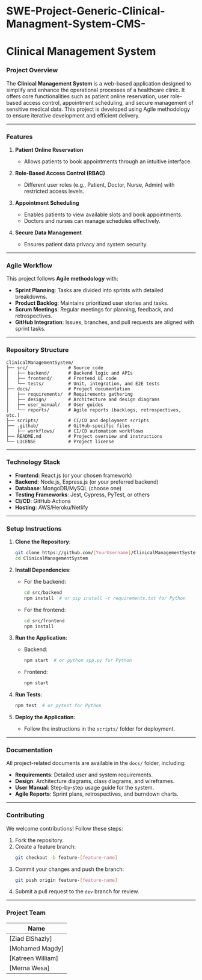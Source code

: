 # SWE-Project-Generic-Clinical-Managment-System-CMS-

# **Clinical Management System**

### **Project Overview**
The **Clinical Management System** is a web-based application designed to simplify and enhance the operational processes of a healthcare clinic. It offers core functionalities such as patient online reservation, user role-based access control, appointment scheduling, and secure management of sensitive medical data. This project is developed using Agile methodology to ensure iterative development and efficient delivery.

---

### **Features**
1. **Patient Online Reservation**  
   - Allows patients to book appointments through an intuitive interface.  

2. **Role-Based Access Control (RBAC)**  
   - Different user roles (e.g., Patient, Doctor, Nurse, Admin) with restricted access levels.  

3. **Appointment Scheduling**  
   - Enables patients to view available slots and book appointments.  
   - Doctors and nurses can manage schedules effectively.  

4. **Secure Data Management**  
   - Ensures patient data privacy and system security.  

---

### **Agile Workflow**
This project follows **Agile methodology** with:
- **Sprint Planning**: Tasks are divided into sprints with detailed breakdowns.  
- **Product Backlog**: Maintains prioritized user stories and tasks.  
- **Scrum Meetings**: Regular meetings for planning, feedback, and retrospectives.  
- **GitHub Integration**: Issues, branches, and pull requests are aligned with sprint tasks.  

---

### **Repository Structure**
```
ClinicalManagementSystem/
├── src/               # Source code
│   ├── backend/       # Backend logic and APIs
│   ├── frontend/      # Frontend UI code
│   └── tests/         # Unit, integration, and E2E tests
├── docs/              # Project documentation
│   ├── requirements/  # Requirements gathering
│   ├── design/        # Architecture and design diagrams
│   ├── user_manual/   # User guides
│   └── reports/       # Agile reports (backlogs, retrospectives, etc.)
├── scripts/           # CI/CD and deployment scripts
├── .github/           # GitHub-specific files
│   ├── workflows/     # CI/CD automation workflows
├── README.md          # Project overview and instructions
└── LICENSE            # Project license
```

---

### **Technology Stack**
- **Frontend**: React.js (or your chosen framework)
- **Backend**: Node.js, Express.js (or your preferred backend)
- **Database**: MongoDB/MySQL (choose one)
- **Testing Frameworks**: Jest, Cypress, PyTest, or others
- **CI/CD**: GitHub Actions
- **Hosting**: AWS/Heroku/Netlify

---

### **Setup Instructions**

1. **Clone the Repository**:
   ```bash
   git clone https://github.com/[YourUsername]/ClinicalManagementSystem.git
   cd ClinicalManagementSystem
   ```

2. **Install Dependencies**:
   - For the backend:
     ```bash
     cd src/backend
     npm install  # or pip install -r requirements.txt for Python
     ```
   - For the frontend:
     ```bash
     cd src/frontend
     npm install
     ```

3. **Run the Application**:
   - Backend:
     ```bash
     npm start  # or python app.py for Python
     ```
   - Frontend:
     ```bash
     npm start
     ```

4. **Run Tests**:
   ```bash
   npm test  # or pytest for Python
   ```

5. **Deploy the Application**:
   - Follow the instructions in the `scripts/` folder for deployment.

---

### **Documentation**
All project-related documents are available in the `docs/` folder, including:
- **Requirements**: Detailed user and system requirements.
- **Design**: Architecture diagrams, class diagrams, and wireframes.
- **User Manual**: Step-by-step usage guide for the system.
- **Agile Reports**: Sprint plans, retrospectives, and burndown charts.

---

### **Contributing**
We welcome contributions! Follow these steps:
1. Fork the repository.  
2. Create a feature branch:
   ```bash
   git checkout -b feature-[feature-name]
   ```
3. Commit your changes and push the branch:
   ```bash
   git push origin feature-[feature-name]
   ```
4. Submit a pull request to the `dev` branch for review.

---

### **Project Team**
| Name                 |
|----------------------|
| [Ziad ElShazly]      | 
| [Mohamed Magdy]      | 
| [Katreen William]    | 
| [Merna Wesa]         |

